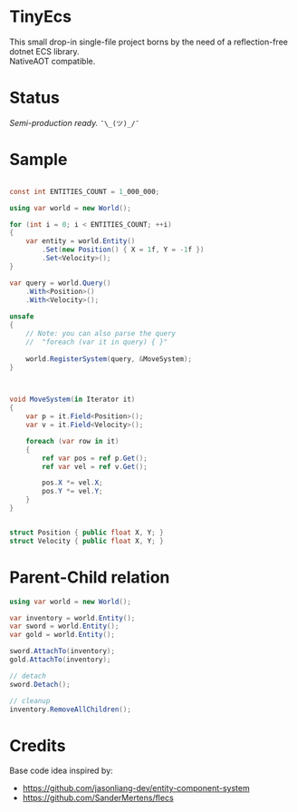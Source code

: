 # TinyEcs
This small drop-in single-file project borns by the need of a reflection-free dotnet ECS library.<br>
NativeAOT compatible.

# Status
<i>Semi-production ready.</i>  `¯\_(ツ)_/¯`

# Sample
```csharp

const int ENTITIES_COUNT = 1_000_000;

using var world = new World();

for (int i = 0; i < ENTITIES_COUNT; ++i)
{
	var entity = world.Entity()
		.Set(new Position() { X = 1f, Y = -1f })
		.Set<Velocity>();
}

var query = world.Query()
	.With<Position>()
	.With<Velocity>();
     
unsafe
{
	// Note: you can also parse the query 
	//	"foreach (var it in query) { }"
	
	world.RegisterSystem(query, &MoveSystem);
}



void MoveSystem(in Iterator it)
{
	var p = it.Field<Position>();
	var v = it.Field<Velocity>();

	foreach (var row in it)
	{
		ref var pos = ref p.Get();
		ref var vel = ref v.Get();

		pos.X *= vel.X;
		pos.Y *= vel.Y;
	}
}


struct Position { public float X, Y; }
struct Velocity { public float X, Y; }
```
# Parent-Child relation
```csharp
using var world = new World();

var inventory = world.Entity();
var sword = world.Entity();
var gold = world.Entity();

sword.AttachTo(inventory);
gold.AttachTo(inventory);

// detach
sword.Detach();

// cleanup
inventory.RemoveAllChildren();
```

# Credits
Base code idea inspired by:
- https://github.com/jasonliang-dev/entity-component-system
- https://github.com/SanderMertens/flecs
